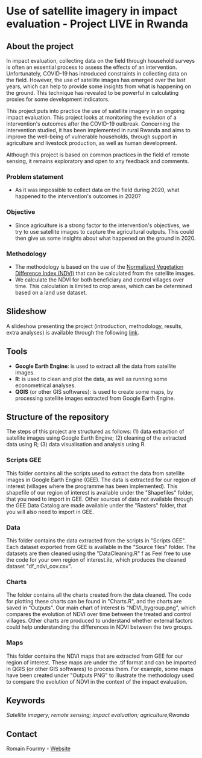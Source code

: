 # Use of satellite imagery in impact evaluation - Project LIVE in Rwanda
## About the project
In impact evaluation, collecting data on the field through household surveys is often an essential process to assess the effects of an intervention.
Unfortunately, COVID-19 has introduced constraints in collecting data on the field. However, the use of satellite images has emerged over the last years, which can help to provide some insights from what is happening on the ground. This technique has revealed to be powerful in calculating proxies for some development indicators.

This project puts into practice the use of satellite imagery in an ongoing impact evaluation. This project looks at monitoring the evolution of a intervention's outcomes after the COVID-19 outbreak. Concerning the intervention studied, it has been implemented in rural Rwanda and aims to improve the well-being of vulnerable households, through support in agriculture and livestock production, as well as human development.

Although this project is based on common practices in the field of remote sensing, it remains exploratory and open to any feedback and comments.  

### Problem statement
- As it was impossible to collect data on the field during 2020, what happened to the intervention's outcomes in 2020?

### Objective
- Since agriculture is a strong factor to the intervention's objectives, we try to use satellite images to capture the agricultural outputs. This could then give us some insights about what happened on the ground in 2020.

### Methodology
- The methodology is based on the use of the [Normalized Vegetation Difference Index (NDVI)](https://gisgeography.com/ndvi-normalized-difference-vegetation-index/) that can be calculated from the satellite images.
- We calculate the NDVI for both beneficiary and control villages over time. This calculation is limited to crop areas, which can be determined based on a land use dataset.

## Slideshow
A slideshow presenting the project (introduction, methodology, results, extra analyses) is available through the following [link](https://netorgft11858548-my.sharepoint.com/:p:/g/personal/romain_fourmy_geo4eyes_com/ERuzsWL03fdDtn2hQOyQrJkBCge6HyLFmdeB8V01A7JhzQ?e=Zm84O0).

## Tools
- **Google Earth Engine**: is used to extract all the data from satellite images.
- **R**: is used to clean and plot the data, as well as running some econometrical analyses.
- **QGIS** (or other GIS softwares): is used to create some maps, by processing satellite images extracted from Google Earth Engine.

## Structure of the repository
The steps of this project are structured as follows: (1) data extraction of satellite images using Google Earth Engine; (2) cleaning of the extracted data using R; (3) data visualisation and analysis using R.

### Scripts GEE
This folder contains all the scripts used to extract the data from satellite images in Google Earth Engine (GEE). The data is extracted for our region of interest (villages where the programme has been implemented). This shapefile of our region of interest is available under the "Shapefiles" folder, that you need to import in GEE. Other sources of data not available through the GEE Data Catalog are made available under the "Rasters" folder, that you will also need to import in GEE.
### Data
This folder contains the data extracted from the scripts in "Scripts GEE". Each dataset exported from GEE is available in the "Source files" folder. The datasets are then cleaned using the "DataCleaning.R" f as Feel free to use the code for your own region of interest.ile, which produces the cleaned dataset "df_ndvi_cov.csv". 
### Charts
The folder contains all the charts created from the data cleaned. The code for plotting these charts can be found in "Charts.R", and the charts are saved in "Outputs". Our main chart of interest is "NDVI_bygroup.png", which compares the evolution of NDVI over time between the treated and control villages. Other charts are produced to understand whether external factors could help understanding the differences in NDVI between the two groups.
### Maps
This folder contains the NDVI maps that are extracted from GEE for our region of interest. These maps are under the .tif format and  can be imported in QGIS (or other GIS softwares) to process them. For example, some maps have been created under "Outputs PNG" to illustrate the methodology used to compare the evolution of NDVI in the context of the impact evaluation.

## Keywords
*Satellite imagery; remote sensing; impact evaluation; agriculture;Rwanda*

## Contact
Romain Fourmy - [Website](www.romain-fourmy.eu)
